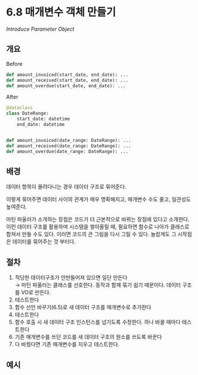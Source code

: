 # 6.8 매개변수 객체 만들기

_Introduce Parameter Object_

## 개요

Before

```python
def amount_invoiced(start_date, end_date): ...
def amount_received(start_date, end_date): ...
def amount_overdue(start_date, end_date): ...
```

After

```python
@dataclass
class DateRange:
    start_date: datetime
    end_date: datetime


def amount_invoiced(date_range: DateRange): ...
def amount_received(date_range: DateRange): ...
def amount_overdue(date_range: DateRange): ...
```

## 배경

데이터 항목이 몰려다니는 경우 데이터 구조로 묶어준다.

이렇게 묶어주면 데이터 사이의 관계가 매우 명확해지고, 매개변수 수도 줄고, 일관성도 높여준다.

마틴 파울러가 소개하는 장점은 코드가 더 근본적으로 바뀌는 장점에 있다고 소개한다.
이런 데이터 구조를 활용하며 시스템을 쌓아올릴 때, 필요하면 함수로 나아가 클래스로 합쳐서 만들 수도 있다.
이러면 코드의 큰 그림을 다시 그릴 수 있다. 놀랍게도 그 시작점은 데이터를 묶어주는 것 부터다.

## 절차

1. 적당한 데이터구조가 안만들어져 있으면 일단 만든다 <br />
→ 마틴 파울러는 클래스를 선호한다. 동작과 함께 묶기 쉽기 때문이다. 데이터 구조를 VO로 만든다.
2. 테스트한다
3. 함수 선언 바꾸기(6.5)로 새 데이터 구조를 매개변수로 추가한다
4. 테스트한다
5. 함수 호출 시 새 데이터 구조 인스턴스를 넘기도록 수정한다. 하나 바꿀 때마다 테스트한다
6. 기존 매개변수를 쓰던 코드를 새 데이터 구조의 원소를 쓰도록 바꾼다
7. 다 바꿨다면 기존 매개변수를 지우고 테스트한다.

## 예시
